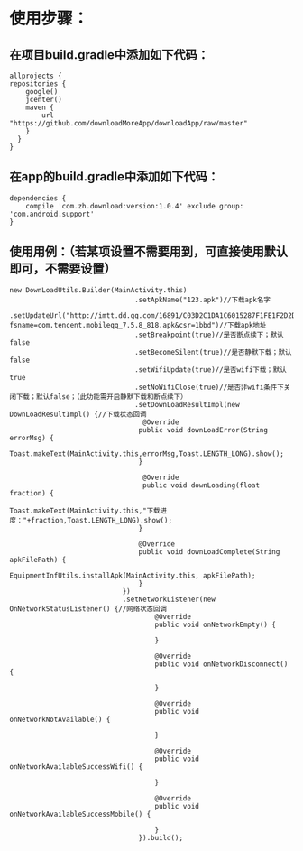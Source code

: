 使用步骤：
======================

在项目build.gradle中添加如下代码：
------------
    allprojects {
    repositories {
        google()
        jcenter()
        maven {
            url "https://github.com/downloadMoreApp/downloadApp/raw/master"
        }
      }
    }


在app的build.gradle中添加如下代码：
---------------
    dependencies {
        compile 'com.zh.download:version:1.0.4' exclude group: 'com.android.support'
    }
    
    
使用用例：（若某项设置不需要用到，可直接使用默认即可，不需要设置）
---------------
    new DownLoadUtils.Builder(MainActivity.this)
                                   .setApkName("123.apk")//下载apk名字
                                   .setUpdateUrl("http://imtt.dd.qq.com/16891/C03D2C1DA1C6015287F1FE1F2D2DAAD1.apk?fsname=com.tencent.mobileqq_7.5.8_818.apk&csr=1bbd")//下载apk地址
                                   .setBreakpoint(true)//是否断点续下；默认 false
                                   .setBecomeSilent(true)//是否静默下载；默认 false
                                   .setWifiUpdate(true)//是否wifi下载；默认 true
                                   .setNoWifiClose(true)//是否非wifi条件下关闭下载；默认false；（此功能需开启静默下载和断点续下）
                                   .setDownLoadResultImpl(new DownLoadResultImpl() {//下载状态回调
                                     @Override
                                    public void downLoadError(String errorMsg) {
                                        Toast.makeText(MainActivity.this,errorMsg,Toast.LENGTH_LONG).show();
                                    }

                                     @Override
                                     public void downLoading(float fraction) {
                                        Toast.makeText(MainActivity.this,"下载进度："+fraction,Toast.LENGTH_LONG).show();
                                    }

                                    @Override
                                    public void downLoadComplete(String apkFilePath) {
                                        EquipmentInfUtils.installApk(MainActivity.this, apkFilePath);
                                    }
                                })
                                .setNetworkListener(new OnNetworkStatusListener() {//网络状态回调
                                        @Override
                                        public void onNetworkEmpty() {

                                        }

                                        @Override
                                        public void onNetworkDisconnect() {

                                        }

                                        @Override
                                        public void onNetworkNotAvailable() {

                                        }

                                        @Override
                                        public void onNetworkAvailableSuccessWifi() {

                                        }

                                        @Override
                                        public void onNetworkAvailableSuccessMobile() {

                                        }
                                    }).build();
